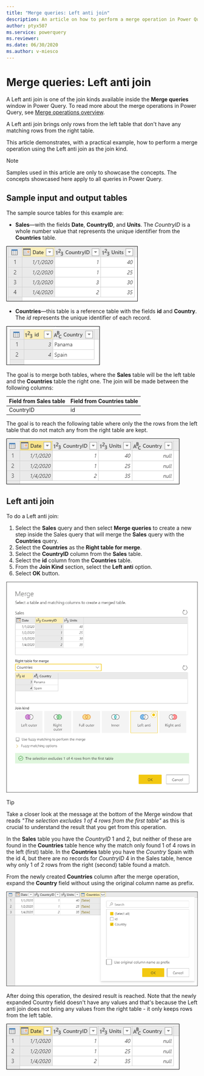 ```yaml
---
title: "Merge queries: Left anti join"
description: An article on how to perform a merge operation in Power Query using the Left anti join kind. 
author: ptyx507
ms.service: powerquery
ms.reviewer: 
ms.date: 06/30/2020
ms.author: v-miesco
---
```


# Merge queries: Left anti join

A Left anti join is one of the join kinds available inside the **Merge queries** window in Power Query. To read more about the merge operations in Power Query, see [Merge operations overview](merge-queries-overview.md).

A Left anti  join brings only rows from the left table that don't have any matching rows from the right table.

This article demonstrates, with a practical example, how to perform a merge operation using the Left anti join as the join kind.

>[!Note]
>Samples used in this article are only to showcase the concepts. The concepts showcased here apply to all queries in Power Query.

## Sample input and output tables

The sample source tables for this example are:

* **Sales**&mdash;with the fields **Date**, **CountryID**, and **Units**. The *CountryID* is a whole number value that represents the unique identifier from the **Countries** table.

![Sales table](images/me-merge-operations-left-outer-join-sales-table.png)

* **Countries**&mdash;this table is a reference table with the fields **id** and **Country**. The *id* represents the unique identifier of each record.

![Countries table](images/me-merge-operations-inner-join-countries-table.png)

The goal is to merge both tables, where the **Sales** table will be the left table and the **Countries** table the right one. The join will be made between the following columns:

|Field from Sales table| Field from Countries table|
|-----------|------------------|
|CountryID|id|

The goal is to reach the following table where only the the rows from the left table that do not match any from the right table are kept.

![Left anti join final table](images/me-merge-operations-left-anti-final-table.png)

## Left anti join

To do a Left anti join:

1. Select the **Sales** query and then select **Merge queries** to create a new step inside the Sales query that will merge the **Sales** query with the **Countries** query.
2. Select the **Countries** as the **Right table for merge**.
3. Select the **CountryID** column from the **Sales** table.
4. Select the **id** column from the **Countries** table.
5. From the **Join Kind** section, select the **Left anti** option.
6. Select **OK** button.

![Merge window for Left anti join](images/me-merge-operations-left-anti-merge-window.png)

>[!TIP]
>Take a closer look at the message at the bottom of the Merge window that reads *"The selection excludes 1 of 4 rows from the first table"* as this is crucial to understand the result that you get from this operation. 

In the **Sales** table you have the *CountryID* 1 and 2, but neither of these are found in the **Countries** table hence why the match only found 1 of 4 rows in the left (first) table.
In the **Countries** table you have the *Country* Spain with the id 4, but there are no records for *CountryID* 4 in the Sales table, hence why only 1 of 2 rows from the right (second) table found a match.

From the newly created **Countries** column after the merge operation, expand the **Country** field without using the original column name as prefix.

![Expand table column for Country](images/me-merge-operations-left-anti-expand-field.png)

After doing this operation, the desired result is reached. Note that the newly expanded Country field doesn't have any values and that's because the Left anti join does not bring any values from the right table - it only keeps rows from the left table.

![Left anti join final table](images/me-merge-operations-left-anti-final-table.png)